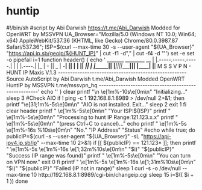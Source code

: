 # huntip
#!/bin/sh #script by Abi Darwish https://t.me/Abi_Darwish Modded for OpenWRT by MSSVPN UA_Browser="Mozilla/5.0 (Windows NT 10.0; Win64; x64) AppleWebKit/537.36 (KHTML, like Gecko) Chrome/80.0.3987.87 Safari/537.36"; ISP=$(curl --max-time 30 -s --user-agent "${UA_Browser}" "https://api.ip.sb/geoip/${HUNT_IP}" | cut -f1 -d"," | cut -f4 -d '"') set -e set -o pipefail i=1 function header() { echo '   _______                     ________        __  |       |.-----.-----.-----.|  |  |  |.----.|  |_  |   -   ||  _  |  -__|     ||  |  |  ||   _||   _|  |_______||   __|_____|__|__||________||__|  |____|           |__| M S S V P N - HUNT IP Maxis V.1.3  -----------------------------------------------------    Source AutoScript by Abi Darwish t.me/Abi_Darwish     Modded OpenWRT HuntIP by MSSVPN t.me/mssvpn_hq  -----------------------------------------------------' echo '' } clear printf "\n \e[1m%-10s\e[0m\n" "Initializing..." sleep 3 #Check AIO if ! ping -c 1 192.168.8.1:8989 > /dev/null 2>&amp;1; then     printf "\e[31;1m%-5s\e[0m\n" "AIO is not installed. Exit..."     sleep 2     exit 1 fi clear header printf " \e[1m%-5s\e[0m\n" "Your ISP:${ISP}" printf " \e[1m%-5s\e[0m\n" "Processing to hunt IP Range:121.123.x.x" printf " \e[1m%-5s\e[0m\n" "(press Ctrl+C to cancel)..." echo printf " \e[1m%-5s \e[1m%-16s %10s\e[0m\n" "No." "IP Address" "Status" #echo while true; do publicIP=$(curl -s --user-agent "${UA_Browser}" -sL "https://api-ipv4.ip.sb/ip" --max-time 10 2>&amp;1) if [[ ${publicIP} == 121.123* ]]; then     printf " \e[1m%-5s \e[1m%-16s \e[1;32m%10s\e[0m\n" "$i)" "${publicIP}" "Success (IP range was found)"     printf " \e[1m%-5s\e[0m\n" "You can turn on VPN now."     exit 0 fi printf " \e[1m%-5s \e[1m%-16s \e[1;31m%10s\e[0m\n" "$i)" "${publicIP}" "Failed (IP not in range)" sleep 1 curl -s -o /dev/null --max-time 10 http://192.168.8.1:8989/cgi-bin/changeip.cgi sleep 15 i=$(( $i + 1 )) done
